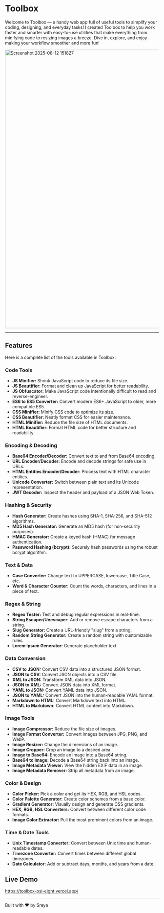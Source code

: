 # Toolbox

Welcome to Toolbox — a handy web app full of useful tools to simplify your coding, designing, and everyday tasks! I created Toolbox to help you work faster and smarter with easy-to-use utilities that make everything from minifying code to resizing images a breeze. Dive in, explore, and enjoy making your workflow smoother and more fun!

<img width="1917" height="910" alt="Screenshot 2025-08-12 151827" src="https://github.com/user-attachments/assets/f260a23e-48a4-4b7d-99d9-b17b53f0526a" />

---

## Features

Here is a complete list of the tools available in Toolbox:

### Code Tools

- **JS Minifier:** Shrink JavaScript code to reduce its file size.
- **JS Beautifier:** Format and clean up JavaScript for better readability.
- **JS Obfuscator:** Make JavaScript code intentionally difficult to read and reverse-engineer.
- **ES6 to ES5 Converter:** Convert modern ES6+ JavaScript to older, more compatible ES5.
- **CSS Minifier:** Minify CSS code to optimize its size.
- **CSS Beautifier:** Neatly format CSS for easier maintenance.
- **HTML Minifier:** Reduce the file size of HTML documents.
- **HTML Beautifier:** Format HTML code for better structure and readability.

### Encoding & Decoding

- **Base64 Encoder/Decoder:** Convert text to and from Base64 encoding.
- **URL Encoder/Decoder:** Encode and decode strings for safe use in URLs.
- **HTML Entities Encoder/Decoder:** Process text with HTML character entities.
- **Unicode Converter:** Switch between plain text and its Unicode representation.
- **JWT Decoder:** Inspect the header and payload of a JSON Web Token.

### Hashing & Security

- **Hash Generator:** Create hashes using SHA-1, SHA-256, and SHA-512 algorithms.
- **MD5 Hash Generator:** Generate an MD5 hash (for non-security purposes).
- **HMAC Generator:** Create a keyed hash (HMAC) for message authentication.
- **Password Hashing (bcrypt):** Securely hash passwords using the robust bcrypt algorithm.

### Text & Data

- **Case Converter:** Change text to UPPERCASE, lowercase, Title Case, etc.
- **Word & Character Counter:** Count the words, characters, and lines in a piece of text.

### Regex & String

- **Regex Tester:** Test and debug regular expressions in real-time.
- **String Escaper/Unescaper:** Add or remove escape characters from a string.
- **Slug Generator:** Create a URL-friendly "slug" from a string.
- **Random String Generator:** Create a random string with customizable rules.
- **Lorem Ipsum Generator:** Generate placeholder text.

### Data Conversion

- **CSV to JSON:** Convert CSV data into a structured JSON format.
- **JSON to CSV:** Convert JSON objects into a CSV file.
- **XML to JSON:** Transform XML data into JSON.
- **JSON to XML:** Convert JSON data into XML format.
- **YAML to JSON:** Convert YAML data into JSON.
- **JSON to YAML:** Convert JSON into the human-readable YAML format.
- **Markdown to HTML:** Convert Markdown text into HTML.
- **HTML to Markdown:** Convert HTML content into Markdown.

### Image Tools

- **Image Compressor:** Reduce the file size of images.
- **Image Format Converter:** Convert images between JPG, PNG, and WebP.
- **Image Resizer:** Change the dimensions of an image.
- **Image Cropper:** Crop an image to a desired area.
- **Image to Base64:** Encode an image into a Base64 string.
- **Base64 to Image:** Decode a Base64 string back into an image.
- **Image Metadata Viewer:** View the hidden EXIF data in an image.
- **Image Metadata Remover:** Strip all metadata from an image.

### Color & Design

- **Color Picker:** Pick a color and get its HEX, RGB, and HSL codes.
- **Color Palette Generator:** Create color schemes from a base color.
- **Gradient Generator:** Visually design and generate CSS gradients.
- **HEX, RGB, HSL Converters:** Convert between different color code formats.
- **Image Color Extractor:** Pull the most prominent colors from an image.

### Time & Date Tools

- **Unix Timestamp Converter:** Convert between Unix time and human-readable dates.
- **Timezone Converter:** Convert times between different global timezones.
- **Date Calculator:** Add or subtract days, months, and years from a date.

## Live Demo

https://toolbox-psi-eight.vercel.app/

---

Built with ❤️ by Sreya
